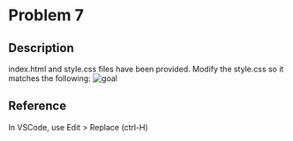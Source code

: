 # Problem 7

## Description

index.html and style.css files have been provided. Modify the style.css so it matches the following:
![goal](screenshot.png)

## Reference

In VSCode, use Edit > Replace (ctrl-H)